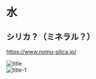 
# 水


## シリカ？（ミネラル？）

https://www.nomu-silica.jp/  

![title](https://user-images.githubusercontent.com/1782095/87230743-dadf8000-c3ec-11ea-9b29-d8447fb7f676.jpg)  
![title-1](https://user-images.githubusercontent.com/1782095/87230750-e632ab80-c3ec-11ea-9611-c1285a4fd27e.jpg)  

